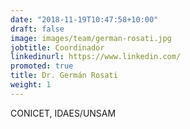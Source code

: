```yaml
---
date: "2018-11-19T10:47:58+10:00"
draft: false
image: images/team/german-rosati.jpg
jobtitle: Coordinador
linkedinurl: https://www.linkedin.com/
promoted: true
title: Dr. Germán Rosati
weight: 1
---
```


CONICET, IDAES/UNSAM